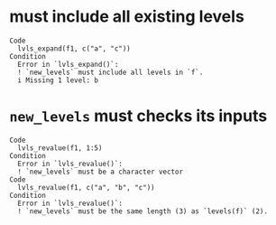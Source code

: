 # must include all existing levels

    Code
      lvls_expand(f1, c("a", "c"))
    Condition
      Error in `lvls_expand()`:
      ! `new_levels` must include all levels in `f`.
      i Missing 1 level: b

# `new_levels` must checks its inputs

    Code
      lvls_revalue(f1, 1:5)
    Condition
      Error in `lvls_revalue()`:
      ! `new_levels` must be a character vector
    Code
      lvls_revalue(f1, c("a", "b", "c"))
    Condition
      Error in `lvls_revalue()`:
      ! `new_levels` must be the same length (3) as `levels(f)` (2).

